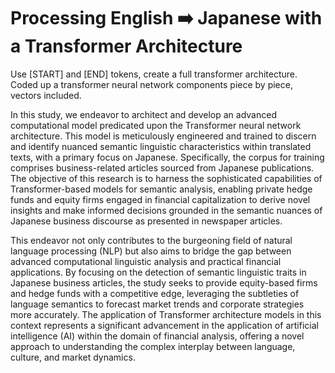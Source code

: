 # Processing English ➡️ Japanese with a Transformer Architecture
Use [START] and [END] tokens, create a full transformer architecture. 
Coded up a transformer neural network components piece by piece, vectors included. 

In this study, we endeavor to architect and develop an advanced computational model predicated upon the Transformer neural network architecture. This model is meticulously engineered and trained to discern and identify nuanced semantic linguistic characteristics within translated texts, with a primary focus on Japanese. Specifically, the corpus for training comprises business-related articles sourced from Japanese publications. The objective of this research is to harness the sophisticated capabilities of Transformer-based models for semantic analysis, enabling private hedge funds and equity firms engaged in financial capitalization to derive novel insights and make informed decisions grounded in the semantic nuances of Japanese business discourse as presented in newspaper articles.

This endeavor not only contributes to the burgeoning field of natural language processing (NLP) but also aims to bridge the gap between advanced computational linguistic analysis and practical financial applications. By focusing on the detection of semantic linguistic traits in Japanese business articles, the study seeks to provide equity-based firms and hedge funds with a competitive edge, leveraging the subtleties of language semantics to forecast market trends and corporate strategies more accurately. The application of Transformer architecture models in this context represents a significant advancement in the application of artificial intelligence (AI) within the domain of financial analysis, offering a novel approach to understanding the complex interplay between language, culture, and market dynamics.
